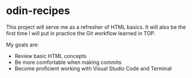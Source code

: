 # odin-recipes
This project will serve me as a refresher of HTML basics. It will also be the first time I will put in practice the Git workflow learned in TOP.

My goals are:

- Review basic HTML concepts
- Be more comfortable when making commits
- Become proficient working with Visual Studio Code and Terminal
